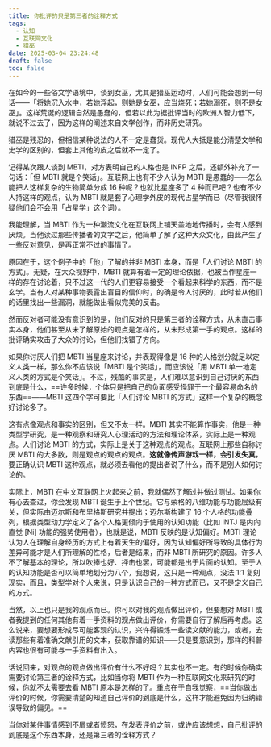 ```yaml
---
title: 你批评的只是第三者的诠释方式
tags:
  - 认知
  - 互联网文化
  - 猎巫
date: 2025-03-04 23:24:48
draft: false
toc: false
---
```


在如今的一些俗文学语境中，谈到女巫，尤其是猎巫运动时，人们可能会想到一句话——「将她沉入水中，若她浮起，则她是女巫，应当烧死；若她溺死，则不是女巫」。这样荒诞的逻辑自然是愚蠢的，但若以此为据批评当时的欧洲人智力低下，就说不过去了，因为这样的阐述来自文学创作，而非历史研究。

猎巫是残忍的，但相信某种说法的人不一定是蠢货。现代人大抵是能分清楚文学和史学的区别的，但套上其他的皮之后就不一定了。

<!--more-->

记得某次跟人谈到 MBTI，对方表明自己的人格也是 INFP 之后，还额外补充了一句话：「但 MBTI 就是个笑话」。互联网上也有不少人认为 MBTI 是愚蠢的——怎么能把人这样复杂的生物简单分成 16 种呢？也就比星座多了 4 种而已吧？也有不少人持这样的观点，认为 MBTI 就是套了心理学外皮的现代占星学而已（尽管我很怀疑他们会不会用「占星学」这个词）。

我能理解，当 MBTI 作为一种潮流文化在互联网上铺天盖地地传播时，会有人感到厌烦。当他读过那些传播者的文字之后，他简单了解了这种大众文化，由此产生了一些反对意见，是再正常不过的事情了。

原因在于，这个例子中的「他」了解的并非 MBTI 本身，而是「人们讨论 MBTI 的方式」。无疑，在大众视野中，MBTI 就算有着一定的理论依据，也被当作星座一样的存在讨论着，只不过这一代的人们更容易接受一个看起来科学的东西，而不是玄学。当有人对某种事物表露出盲目的信仰时，的确是令人讨厌的，此时若从他们的话里找出一些漏洞，就能做出看似完美的反击。

然而反对者可能没有意识到的是，他们反对的只是第三者的诠释方式，从未直击事实本身，他们甚至从未了解原始的观点是怎样的，从未形成第一手的观点。这样的批评确实攻击了大众的讨论，但他们找错了方向。

如果你讨厌人们把 MBTI 当星座来讨论，并表现得像是 16 种的人格划分就足以定义人类一样，那么你不应该说「MBTI 是个笑话」，而应该说「用 MBTI 单一地定义人类的方式是个笑话」。不过，残酷的事实是，人们难以意识到自己讨厌的东西到底是什么，==许多时候，个体只是把自己的负面感受怪罪于一个最容易命名的东西==——MBTI 这四个字可要比「人们讨论 MBTI 的方式」这样一个复杂的概念好讨论多了。

这有点像观点和事实的区别，但又不太一样。MBTI 其实不能算作事实，他是一种类型学研究，是一种观察和研究人心理活动的方法和理论体系，实际上是一种观点。人们讨论 MBTI 的方式，实际上是关于这种观点的观点。互联网上那些自称讨厌 MBTI 的大多数，则是观点的观点的观点。**这就像传声游戏一样，会引发失真**，要正确认识 MBTI 这种观点，就必须去看他的提出者说了什么，而不是别人如何讨论的。

实际上，MBTI 在中文互联网上火起来之前，我就偶然了解过并做过测试。如果你有心去查过，你会发现 MBTI 诞生于上个世纪。它与荣格的八维功能与功能层级有关，但实际由迈尔斯和布里格斯研究并提出；迈尔斯构建了 16 个人格的功能叠列，根据类型动力学定义了各个人格更倾向于使用的认知功能（比如 INTJ 是内向直觉 [Ni] 功能的强势使用者），也就是说，MBTI 反映的是认知偏好。MBTI 理论认为人在理解自身经历的方式上有着天生的偏好，因为认知偏好所导致的具体行为差异可能才是人们所理解的性格，后者是结果，而非 MBTI 所研究的原因。许多人不了解基本的理论，所以吹捧也好、抨击也罢，可能都是出于片面的认知。至于人的认知功能是否可以简单地划分为八个，我想说，这只是一种观点，没法 1:1 复刻现实，而且，类型学对个人来说，只是认识自己的一种方式而已，又不是定义自己的方式。

当然，以上也只是我的观点而已。你可以对我的观点做出评价，但要想对 MBTI 或者我提到的任何其他有着一手资料的观点做出评价，你需要自行了解后再考虑。这么说来，要想要形成尽可能客观的认识，兴许得锻炼一些读文献的能力，或者，去读那些有着准确文献引用的文本，获取靠谱的知识——只是要意识到，那样的科普内容也很有可能与一手资料有出入。

话说回来，对观点的观点做出评价有什么不好吗？其实也不一定。有的时候你确实需要讨论第三者的诠释方式，比如当你将 MBTI 作为一种互联网文化来研究的时候，你就不太需要去看 MBTI 原本是怎样的了。重点在于自我觉察，==当你做出评价的时候，你需要清楚的知道自己评价的到底是什么，这样才能避免因为归纳错误导致的偏见。==

当你对某件事情感到不屑或者愤怒，在发表评价之前，或许应该想想，自己批评的到底是这个东西本身，还是第三者的诠释方式？
